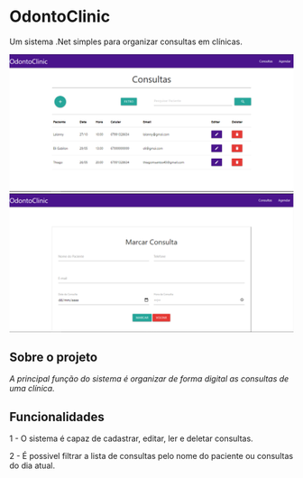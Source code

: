 # OdontoClinic
Um sistema .Net simples para organizar consultas em clínicas. 

![alt text](https://github.com/thiagoomooreira/OdontoClinic/blob/master/Prints/consultas.png)
![alt text](https://github.com/thiagoomooreira/OdontoClinic/blob/master/Prints/marcarConsulta.png)

## Sobre o projeto

*A principal função do sistema é organizar de forma digital as consultas de uma clínica.*


## Funcionalidades
1 - O sistema é capaz de cadastrar, editar, ler e deletar consultas.

2 - É possivel filtrar a lista de consultas pelo nome do paciente ou consultas do dia atual.

